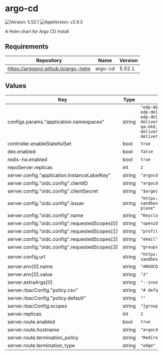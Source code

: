 # argo-cd

![Version: 5.52.1](https://img.shields.io/badge/Version-5.52.1-informational?style=flat-square) ![AppVersion: v2.9.3](https://img.shields.io/badge/AppVersion-v2.9.3-informational?style=flat-square)

A Helm chart for Argo CD Install

## Requirements

| Repository | Name | Version |
|------------|------|---------|
| https://argoproj.github.io/argo-helm | argo-cd | 5.52.1 |

## Values

| Key | Type | Default | Description |
|-----|------|---------|-------------|
| configs.params."application.namespaces" | string | `"edp-delivery-okd-gerrit-qa, edp-delivery-okd-github-qa, edp-delivery-okd-gitlab-qa, edp-delivery-okd-jenkins-qa, edp-delivery-okd-sit, edp-delivery-okd-qa, edp-delivery-az-delivery-dev, edp-delivery-okd-sit-okd, edp-delivery-okd-qa-okd, edp-delivery-okd-shared-qa-okd-shared, edp-delivery-okd-shared-sit-okd-shared, edp-delivery-ms-delivery-dev, edp-delivery-okd-qa-qa"` |  |
| controller.enableStatefulSet | bool | `true` |  |
| dex.enabled | bool | `false` |  |
| redis-ha.enabled | bool | `true` |  |
| repoServer.replicas | int | `2` |  |
| server.config."application.instanceLabelKey" | string | `"argocd.argoproj.io/instance-edp"` |  |
| server.config."oidc.config".clientID | string | `"argocd-tenant"` |  |
| server.config."oidc.config".clientSecret | string | `"$argocd-secret:clientSecret"` |  |
| server.config."oidc.config".issuer | string | `"https://keycloak.apps.okd-sandbox.aws.main.edp.projects.epam.com/auth/realms/control-plane"` |  |
| server.config."oidc.config".name | string | `"Keycloak"` |  |
| server.config."oidc.config".requestedScopes[0] | string | `"openid"` |  |
| server.config."oidc.config".requestedScopes[1] | string | `"profile"` |  |
| server.config."oidc.config".requestedScopes[2] | string | `"email"` |  |
| server.config."oidc.config".requestedScopes[3] | string | `"groups"` |  |
| server.config.url | string | `"https://argocd.apps.okd-sandbox.aws.main.edp.projects.epam.com"` |  |
| server.env[0].name | string | `"ARGOCD_API_SERVER_REPLICAS"` |  |
| server.env[0].value | string | `"2"` |  |
| server.extraArgs[0] | string | `"--insecure"` |  |
| server.rbacConfig."policy.csv" | string | `"# default global admins\ng, ArgoCDAdmins, role:admin\n"` |  |
| server.rbacConfig."policy.default" | string | `""` |  |
| server.rbacConfig.scopes | string | `"[groups]"` |  |
| server.replicas | int | `2` |  |
| server.route.enabled | bool | `true` |  |
| server.route.hostname | string | `"argocd.apps.okd-sandbox.aws.main.edp.projects.epam.com"` |  |
| server.route.termination_policy | string | `"Redirect"` |  |
| server.route.termination_type | string | `"edge"` |  |

